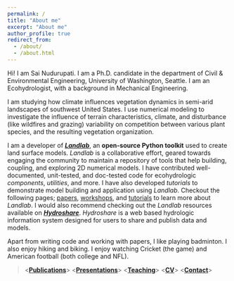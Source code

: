 ```yaml
---
permalink: /
title: "About me"
excerpt: "About me"
author_profile: true
redirect_from: 
  - /about/
  - /about.html
---
```


Hi! I am Sai Nudurupati. I am a Ph.D. candidate in the department of 
Civil & Environmental Engineering, University of Washington, Seattle. 
I am an Ecohydrologist, with a background in Mechanical Engineering.

I am studying how climate influences vegetation dynamics in semi-arid 
landscapes of southwest United States. I use numerical modeling to 
investigate the influence of terrain characteristics, 
climate, and disturbance (like wildfires and grazing) variability on 
competition between various plant species, and the resulting 
vegetation organization. 

I am a developer of ***[Landlab]( http://landlab.github.io/#/)***, 
an **open-source Python toolkit** used to create land surface models.
*Landlab* is a collaborative effort, geared towards engaging the community
to maintain a repository of tools that help building, coupling,
and exploring 2D numerical models. I have contributed well-documented,
unit-tested, and doc-tested code for ecohydrologic *components*,
*utilities*, and more. I have also developed *tutorials* to
demonstrate model building and application using *Landlab*.
Checkout the following pages;
[papers](https://github.com/landlab/landlab/wiki/Landlab-Papers-and-Presentations),
[workshops](https://github.com/landlab/landlab/wiki/Landlab-Clinics-and-Workshops),
and [tutorials](https://github.com/landlab/landlab/wiki/Tutorials)
to learn more about *Landlab*. I would also recommend checking out
the *Landlab* resources available on ***[Hydroshare](https://www.hydroshare.org/)***.
*Hydroshare* is a web based hydrologic information system
designed for users to share and publish data and models.

Apart from writing code and working with papers, I like playing badminton. 
I also enjoy hiking and biking.
I enjoy watching Cricket (the game) and 
American football (both college and NFL).

><**[Publications](https://saisiddu.github.io/publications/)**>   <**[Presentations](https://saisiddu.github.io/talks/)**>   <**[Teaching](https://saisiddu.github.io/teaching/)**>   <**[CV](https://saisiddu.github.io/cv/)**>   <**[Contact](https://saisiddu.github.io/contact/)**>
